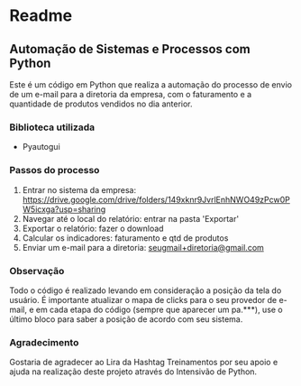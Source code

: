 # Readme

## Automação de Sistemas e Processos com Python

Este é um código em Python que realiza a automação do processo de envio de um e-mail para a diretoria da empresa, com o faturamento e a quantidade de produtos vendidos no dia anterior.

### Biblioteca utilizada
- Pyautogui

### Passos do processo
1. Entrar no sistema da empresa: https://drive.google.com/drive/folders/149xknr9JvrlEnhNWO49zPcw0PW5icxga?usp=sharing
2. Navegar até o local do relatório: entrar na pasta 'Exportar'
3. Exportar o relatório: fazer o download
4. Calcular os indicadores: faturamento e qtd de produtos
5. Enviar um e-mail para a diretoria: seugmail+diretoria@gmail.com

### Observação
Todo o código é realizado levando em consideração a posição da tela do usuário. É importante atualizar o mapa de clicks para o seu provedor de e-mail, e em cada etapa do código (sempre que aparecer um pa.***), use o último bloco para saber a posição de acordo com seu sistema.

### Agradecimento
Gostaria de agradecer ao Lira da Hashtag Treinamentos por seu apoio e ajuda na realização deste projeto através do Intensivão de Python.
